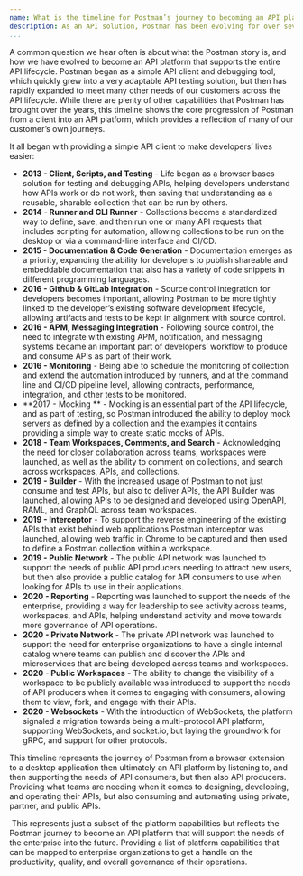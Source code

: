 ```yaml
---
name: What is the timeline for Postman’s journey to becoming an API platform?
description: As an API solution, Postman has been evolving for over seven years, beginning as a simple API client, but then growing into a full fledge API platform that services the entire API lifecycle.
...
```

A common question we hear often is about what the Postman story is, and how we have evolved to become an API platform that supports the entire API lifecycle. Postman began as a simple API client and debugging tool, which quickly grew into a very adaptable API testing solution, but then has rapidly expanded to meet many other needs of our customers across the API lifecycle. While there are plenty of other capabilities that Postman has brought over the years, this timeline shows the core progression of Postman from a client into an API platform, which provides a reflection of many of our customer’s own journeys.

It all began with providing a simple API client to make developers’ lives easier:

- **2013 - Client, Scripts, and Testing** - Life began as a browser bases solution for testing and debugging APIs, helping developers understand how APIs work or do not work, then saving that understanding as a reusable, sharable collection that can be run by others.
- **2014 - Runner and CLI Runner** - Collections become a standardized way to define, save, and then run one or many API requests that includes scripting for automation, allowing collections to be run on the desktop or via a command-line interface and CI/CD.
- **2015 - Documentation & Code Generation** - Documentation emerges as a priority, expanding the ability for developers to publish shareable and embeddable documentation that also has a variety of code snippets in different programming languages.
- **2016 - Github & GitLab Integration** - Source control integration for developers becomes important, allowing Postman to be more tightly linked to the developer’s existing software development lifecycle, allowing artifacts and tests to be kept in alignment with source control.
- **2016 - APM, Messaging Integration** - Following source control, the need to integrate with existing APM, notification, and messaging systems became an important part of developers’ workflow to produce and consume APIs as part of their work.
- **2016 - Monitoring** - Being able to schedule the monitoring of collection and extend the automation introduced by runners, and at the command line and CI/CD pipeline level, allowing contracts, performance, integration, and other tests to be monitored.
- **2017 - Mocking ** - Mocking is an essential part of the API lifecycle, and as part of testing, so Postman introduced the ability to deploy mock servers as defined by a collection and the examples it contains providing a simple way to create static mocks of APIs.
- **2018 - Team Workspaces, Comments, and Search** - Acknowledging the need for closer collaboration across teams, workspaces were launched, as well as the ability to comment on collections, and search across workspaces, APIs, and collections.
- **2019 - Builder** - With the increased usage of Postman to not just consume and test APIs, but also to deliver APIs, the API Builder was launched, allowing APIs to be designed and developed using OpenAPI, RAML, and GraphQL across team workspaces.
- **2019 - Interceptor** - To support the reverse engineering of the existing APIs that exist behind web applications Postman interceptor was launched, allowing web traffic in Chrome to be captured and then used to define a Postman collection within a workspace.
- **2019 - Public Network** - The public API network was launched to support the needs of public API producers needing to attract new users, but then also provide a public catalog for API consumers to use when looking for APIs to use in their applications.
- **2020 - Reporting** - Reporting was launched to support the needs of the enterprise, providing a way for leadership to see activity across teams, workspaces, and APIs, helping understand activity and move towards more governance of API operations.
- **2020 - Private Network** - The private API network was launched to support the need for enterprise organizations to have a single internal catalog where teams can publish and discover the APIs and microservices that are being developed across teams and workspaces.
- **2020 - Public Workspaces** - The ability to change the visibility of a workspace to be publicly available was introduced to support the needs of API producers when it comes to engaging with consumers, allowing them to view, fork, and engage with their APIs.
- **2020 - Websockets** - With the introduction of WebSockets, the platform signaled a migration towards being a multi-protocol API platform, supporting WebSockets, and socket.io, but laying the groundwork for gRPC, and support for other protocols.

This timeline represents the journey of Postman from a browser extension to a desktop application then ultimately an API platform by listening to, and then supporting the needs of API consumers, but then also API producers. Providing what teams are needing when it comes to designing, developing, and operating their APIs, but also consuming and automating using private, partner, and public APIs.

 This represents just a subset of the platform capabilities but reflects the Postman journey to become an API platform that will support the needs of the enterprise into the future. Providing a list of platform capabilities that can be mapped to enterprise organizations to get a handle on the productivity, quality, and overall governance of their operations.
